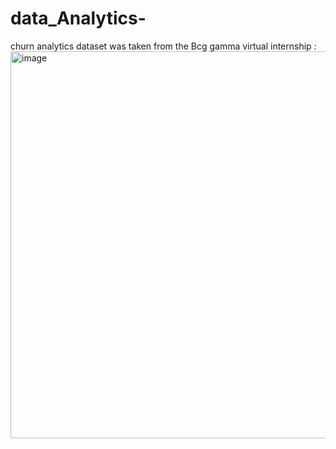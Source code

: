 # data_Analytics-
churn analytics dataset was taken from the Bcg gamma virtual internship :
<img width="619" alt="image" src="https://github.com/Nicole09999/data_Analytics-/assets/106644205/1ca02df1-6b1f-4c48-a336-7cc60dbedf52">

